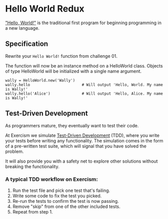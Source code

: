 # Hello World Redux

["Hello, World!"](http://en.wikipedia.org/wiki/%22Hello,_world!%22_program) is the traditional first program for beginning programming in a new language.

## Specification

Rewrite your `Hello World!` function from challenge 01.

The function will now be an instance method on a HelloWorld class. Objects of
type HelloWorld will be initialized with a single name argument.

    wally = HelloWorld.new('Wally')
    wally.hello                       # Will output 'Hello, World. My name is Wally!'
    wally.hello('Alice')              # Will output 'Hello, Alice. My name is Wally!'

## Test-Driven Development

As programmers mature, they eventually want to test their code.

At Exercism we simulate [Test-Driven Development](http://en.wikipedia.org/wiki/Test-driven_development) (TDD), where you write your tests before writing any functionality. The simulation comes in the form of a pre-written test suite, which will signal that you have solved the problem.

It will also provide you with a safety net to explore other solutions without breaking the functionality.

### A typical TDD workflow on Exercism:

1. Run the test file and pick one test that's failing.
2. Write some code to fix the test you picked.
3. Re-run the tests to confirm the test is now passing.
4. Remove "skip" from one of the other included tests.
5. Repeat from step 1.
